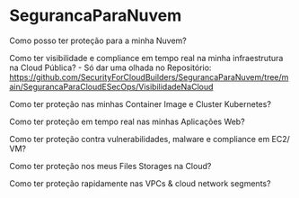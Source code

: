 # SegurancaParaNuvem

Como posso ter proteção para a minha Nuvem?

Como ter visibilidade e compliance em tempo real na minha infraestrutura na Cloud Pública?
    - Só dar uma olhada no Repositório: https://github.com/SecurityForCloudBuilders/SegurancaParaNuvem/tree/main/SegurancaParaCloudESecOps/VisibilidadeNaCloud

Como ter proteção nas minhas Container Image e Cluster Kubernetes?

Como ter proteção em tempo real nas minhas Aplicações Web?

Como ter proteção contra vulnerabilidades, malware e compliance em EC2/ VM?

Como ter proteção nos meus Files Storages na Cloud?

Como ter proteção rapidamente nas VPCs & cloud network segments?
